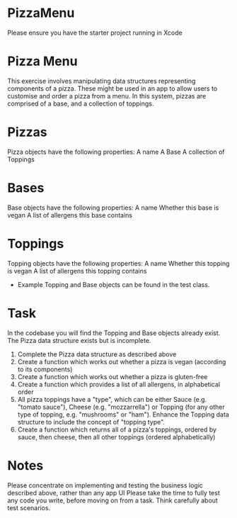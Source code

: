 # PizzaMenu


Please ensure you have the starter project running in Xcode

# Pizza Menu
This exercise involves manipulating data structures representing components of a pizza. These might be used in an app to allow users to customise and order a pizza from a menu.
In this system, pizzas are comprised of a base, and a collection of toppings.

# Pizzas
Pizza objects have the following properties:
A name
A Base
A collection of Toppings

# Bases
Base objects have the following properties:
A name
Whether this base is vegan
A list of allergens this base contains

# Toppings
Topping objects have the following properties:
A name
Whether this topping is vegan
A list of allergens this topping contains

* Example Topping and Base objects can be found in the test class.

# Task
   In the codebase you will find the Topping and Base objects already exist. The Pizza data
structure exists but is incomplete.
 1. Complete the Pizza data structure as described above
2. Create a function which works out whether a pizza is vegan (according to its components)
3. Create a function which works out whether a pizza is gluten-free
4. Create a function which provides a list of all allergens, in alphabetical order
5. All pizza toppings have a "type", which can be either Sauce (e.g. "tomato sauce"), Cheese (e.g.
"mozzarrella") or Topping (for any other type of topping, e.g. "mushrooms" or "ham"). Enhance the Topping data structure to include the concept of "topping type".
6. Create a function which returns all of a pizza's toppings, ordered by sauce, then cheese, then all other toppings (ordered alphabetically)

# Notes
Please concentrate on implementing and testing the business logic described above, rather than any app UI
Please take the time to fully test any code you write, before moving on from a task. Think carefully about test scenarios.
